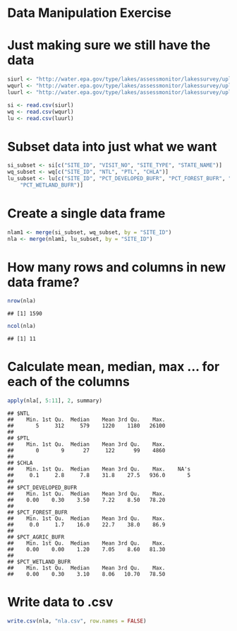 Data Manipulation Exercise
========================================================

# Just making sure we still have the data


```r
siurl <- "http://water.epa.gov/type/lakes/assessmonitor/lakessurvey/upload/NLA2007_SampledLakeInformation_20091113.csv"
wqurl <- "http://water.epa.gov/type/lakes/assessmonitor/lakessurvey/upload/NLA2007_WaterQuality_20091123.csv"
luurl <- "http://water.epa.gov/type/lakes/assessmonitor/lakessurvey/upload/NLA2007_Buffer_Landuse_Metrics_20091022.csv"

si <- read.csv(siurl)
wq <- read.csv(wqurl)
lu <- read.csv(luurl)
```



# Subset data into just what we want


```r
si_subset <- si[c("SITE_ID", "VISIT_NO", "SITE_TYPE", "STATE_NAME")]
wq_subset <- wq[c("SITE_ID", "NTL", "PTL", "CHLA")]
lu_subset <- lu[c("SITE_ID", "PCT_DEVELOPED_BUFR", "PCT_FOREST_BUFR", "PCT_AGRIC_BUFR", 
    "PCT_WETLAND_BUFR")]
```


# Create a single data frame


```r
nlam1 <- merge(si_subset, wq_subset, by = "SITE_ID")
nla <- merge(nlam1, lu_subset, by = "SITE_ID")
```


# How many rows and columns in new data frame?


```r
nrow(nla)
```

```
## [1] 1590
```

```r
ncol(nla)
```

```
## [1] 11
```


# Calculate mean, median, max ... for each of the columns


```r
apply(nla[, 5:11], 2, summary)
```

```
## $NTL
##    Min. 1st Qu.  Median    Mean 3rd Qu.    Max. 
##       5     312     579    1220    1180   26100 
## 
## $PTL
##    Min. 1st Qu.  Median    Mean 3rd Qu.    Max. 
##       0       9      27     122      99    4860 
## 
## $CHLA
##    Min. 1st Qu.  Median    Mean 3rd Qu.    Max.    NA's 
##     0.1     2.8     7.8    31.8    27.5   936.0       5 
## 
## $PCT_DEVELOPED_BUFR
##    Min. 1st Qu.  Median    Mean 3rd Qu.    Max. 
##    0.00    0.30    3.50    7.22    8.50   78.20 
## 
## $PCT_FOREST_BUFR
##    Min. 1st Qu.  Median    Mean 3rd Qu.    Max. 
##     0.0     1.7    16.0    22.7    38.0    86.9 
## 
## $PCT_AGRIC_BUFR
##    Min. 1st Qu.  Median    Mean 3rd Qu.    Max. 
##    0.00    0.00    1.20    7.05    8.60   81.30 
## 
## $PCT_WETLAND_BUFR
##    Min. 1st Qu.  Median    Mean 3rd Qu.    Max. 
##    0.00    0.30    3.10    8.06   10.70   78.50
```


# Write data to .csv


```r
write.csv(nla, "nla.csv", row.names = FALSE)
```

